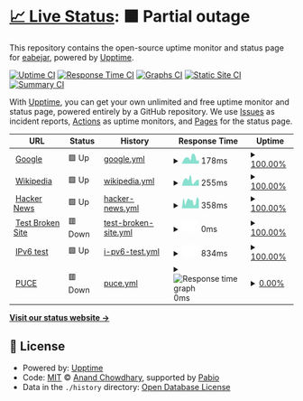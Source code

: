 # [📈 Live Status](https://demo.upptime.js.org): <!--live status--> **🟧 Partial outage**

This repository contains the open-source uptime monitor and status page for [eabejar](https://demo.upptime.js.org), powered by [Upptime](https://github.com/upptime/upptime).

[![Uptime CI](https://github.com/eabejar/eabejar/workflows/Uptime%20CI/badge.svg)](https://github.com/eabejar/eabejar/actions?query=workflow%3A%22Uptime+CI%22)
[![Response Time CI](https://github.com/eabejar/eabejar/workflows/Response%20Time%20CI/badge.svg)](https://github.com/eabejar/eabejar/actions?query=workflow%3A%22Response+Time+CI%22)
[![Graphs CI](https://github.com/eabejar/eabejar/workflows/Graphs%20CI/badge.svg)](https://github.com/eabejar/eabejar/actions?query=workflow%3A%22Graphs+CI%22)
[![Static Site CI](https://github.com/eabejar/eabejar/workflows/Static%20Site%20CI/badge.svg)](https://github.com/eabejar/eabejar/actions?query=workflow%3A%22Static+Site+CI%22)
[![Summary CI](https://github.com/eabejar/eabejar/workflows/Summary%20CI/badge.svg)](https://github.com/eabejar/eabejar/actions?query=workflow%3A%22Summary+CI%22)

With [Upptime](https://upptime.js.org), you can get your own unlimited and free uptime monitor and status page, powered entirely by a GitHub repository. We use [Issues](https://github.com/eabejar/eabejar/issues) as incident reports, [Actions](https://github.com/eabejar/eabejar/actions) as uptime monitors, and [Pages](https://demo.upptime.js.org) for the status page.

<!--start: status pages-->
<!-- This summary is generated by Upptime (https://github.com/upptime/upptime) -->
<!-- Do not edit this manually, your changes will be overwritten -->
<!-- prettier-ignore -->
| URL | Status | History | Response Time | Uptime |
| --- | ------ | ------- | ------------- | ------ |
| <img alt="" src="https://icons.duckduckgo.com/ip3/www.google.com.ico" height="13"> [Google](https://www.google.com) | 🟩 Up | [google.yml](https://github.com/eabejar/adsi/commits/HEAD/history/google.yml) | <details><summary><img alt="Response time graph" src="./graphs/google/response-time-week.png" height="20"> 178ms</summary><br><a href="https://demo.upptime.js.org/history/google"><img alt="Response time 112" src="https://img.shields.io/endpoint?url=https%3A%2F%2Fraw.githubusercontent.com%2Feabejar%2Fadsi%2FHEAD%2Fapi%2Fgoogle%2Fresponse-time.json"></a><br><a href="https://demo.upptime.js.org/history/google"><img alt="24-hour response time 81" src="https://img.shields.io/endpoint?url=https%3A%2F%2Fraw.githubusercontent.com%2Feabejar%2Fadsi%2FHEAD%2Fapi%2Fgoogle%2Fresponse-time-day.json"></a><br><a href="https://demo.upptime.js.org/history/google"><img alt="7-day response time 178" src="https://img.shields.io/endpoint?url=https%3A%2F%2Fraw.githubusercontent.com%2Feabejar%2Fadsi%2FHEAD%2Fapi%2Fgoogle%2Fresponse-time-week.json"></a><br><a href="https://demo.upptime.js.org/history/google"><img alt="30-day response time 125" src="https://img.shields.io/endpoint?url=https%3A%2F%2Fraw.githubusercontent.com%2Feabejar%2Fadsi%2FHEAD%2Fapi%2Fgoogle%2Fresponse-time-month.json"></a><br><a href="https://demo.upptime.js.org/history/google"><img alt="1-year response time 112" src="https://img.shields.io/endpoint?url=https%3A%2F%2Fraw.githubusercontent.com%2Feabejar%2Fadsi%2FHEAD%2Fapi%2Fgoogle%2Fresponse-time-year.json"></a></details> | <details><summary><a href="https://demo.upptime.js.org/history/google">100.00%</a></summary><a href="https://demo.upptime.js.org/history/google"><img alt="All-time uptime 100.00%" src="https://img.shields.io/endpoint?url=https%3A%2F%2Fraw.githubusercontent.com%2Feabejar%2Fadsi%2FHEAD%2Fapi%2Fgoogle%2Fuptime.json"></a><br><a href="https://demo.upptime.js.org/history/google"><img alt="24-hour uptime 100.00%" src="https://img.shields.io/endpoint?url=https%3A%2F%2Fraw.githubusercontent.com%2Feabejar%2Fadsi%2FHEAD%2Fapi%2Fgoogle%2Fuptime-day.json"></a><br><a href="https://demo.upptime.js.org/history/google"><img alt="7-day uptime 100.00%" src="https://img.shields.io/endpoint?url=https%3A%2F%2Fraw.githubusercontent.com%2Feabejar%2Fadsi%2FHEAD%2Fapi%2Fgoogle%2Fuptime-week.json"></a><br><a href="https://demo.upptime.js.org/history/google"><img alt="30-day uptime 100.00%" src="https://img.shields.io/endpoint?url=https%3A%2F%2Fraw.githubusercontent.com%2Feabejar%2Fadsi%2FHEAD%2Fapi%2Fgoogle%2Fuptime-month.json"></a><br><a href="https://demo.upptime.js.org/history/google"><img alt="1-year uptime 100.00%" src="https://img.shields.io/endpoint?url=https%3A%2F%2Fraw.githubusercontent.com%2Feabejar%2Fadsi%2FHEAD%2Fapi%2Fgoogle%2Fuptime-year.json"></a></details>
| <img alt="" src="https://icons.duckduckgo.com/ip3/en.wikipedia.org.ico" height="13"> [Wikipedia](https://en.wikipedia.org) | 🟩 Up | [wikipedia.yml](https://github.com/eabejar/adsi/commits/HEAD/history/wikipedia.yml) | <details><summary><img alt="Response time graph" src="./graphs/wikipedia/response-time-week.png" height="20"> 255ms</summary><br><a href="https://demo.upptime.js.org/history/wikipedia"><img alt="Response time 243" src="https://img.shields.io/endpoint?url=https%3A%2F%2Fraw.githubusercontent.com%2Feabejar%2Fadsi%2FHEAD%2Fapi%2Fwikipedia%2Fresponse-time.json"></a><br><a href="https://demo.upptime.js.org/history/wikipedia"><img alt="24-hour response time 103" src="https://img.shields.io/endpoint?url=https%3A%2F%2Fraw.githubusercontent.com%2Feabejar%2Fadsi%2FHEAD%2Fapi%2Fwikipedia%2Fresponse-time-day.json"></a><br><a href="https://demo.upptime.js.org/history/wikipedia"><img alt="7-day response time 255" src="https://img.shields.io/endpoint?url=https%3A%2F%2Fraw.githubusercontent.com%2Feabejar%2Fadsi%2FHEAD%2Fapi%2Fwikipedia%2Fresponse-time-week.json"></a><br><a href="https://demo.upptime.js.org/history/wikipedia"><img alt="30-day response time 241" src="https://img.shields.io/endpoint?url=https%3A%2F%2Fraw.githubusercontent.com%2Feabejar%2Fadsi%2FHEAD%2Fapi%2Fwikipedia%2Fresponse-time-month.json"></a><br><a href="https://demo.upptime.js.org/history/wikipedia"><img alt="1-year response time 243" src="https://img.shields.io/endpoint?url=https%3A%2F%2Fraw.githubusercontent.com%2Feabejar%2Fadsi%2FHEAD%2Fapi%2Fwikipedia%2Fresponse-time-year.json"></a></details> | <details><summary><a href="https://demo.upptime.js.org/history/wikipedia">100.00%</a></summary><a href="https://demo.upptime.js.org/history/wikipedia"><img alt="All-time uptime 100.00%" src="https://img.shields.io/endpoint?url=https%3A%2F%2Fraw.githubusercontent.com%2Feabejar%2Fadsi%2FHEAD%2Fapi%2Fwikipedia%2Fuptime.json"></a><br><a href="https://demo.upptime.js.org/history/wikipedia"><img alt="24-hour uptime 100.00%" src="https://img.shields.io/endpoint?url=https%3A%2F%2Fraw.githubusercontent.com%2Feabejar%2Fadsi%2FHEAD%2Fapi%2Fwikipedia%2Fuptime-day.json"></a><br><a href="https://demo.upptime.js.org/history/wikipedia"><img alt="7-day uptime 100.00%" src="https://img.shields.io/endpoint?url=https%3A%2F%2Fraw.githubusercontent.com%2Feabejar%2Fadsi%2FHEAD%2Fapi%2Fwikipedia%2Fuptime-week.json"></a><br><a href="https://demo.upptime.js.org/history/wikipedia"><img alt="30-day uptime 100.00%" src="https://img.shields.io/endpoint?url=https%3A%2F%2Fraw.githubusercontent.com%2Feabejar%2Fadsi%2FHEAD%2Fapi%2Fwikipedia%2Fuptime-month.json"></a><br><a href="https://demo.upptime.js.org/history/wikipedia"><img alt="1-year uptime 100.00%" src="https://img.shields.io/endpoint?url=https%3A%2F%2Fraw.githubusercontent.com%2Feabejar%2Fadsi%2FHEAD%2Fapi%2Fwikipedia%2Fuptime-year.json"></a></details>
| <img alt="" src="https://icons.duckduckgo.com/ip3/news.ycombinator.com.ico" height="13"> [Hacker News](https://news.ycombinator.com) | 🟩 Up | [hacker-news.yml](https://github.com/eabejar/adsi/commits/HEAD/history/hacker-news.yml) | <details><summary><img alt="Response time graph" src="./graphs/hacker-news/response-time-week.png" height="20"> 358ms</summary><br><a href="https://demo.upptime.js.org/history/hacker-news"><img alt="Response time 315" src="https://img.shields.io/endpoint?url=https%3A%2F%2Fraw.githubusercontent.com%2Feabejar%2Fadsi%2FHEAD%2Fapi%2Fhacker-news%2Fresponse-time.json"></a><br><a href="https://demo.upptime.js.org/history/hacker-news"><img alt="24-hour response time 411" src="https://img.shields.io/endpoint?url=https%3A%2F%2Fraw.githubusercontent.com%2Feabejar%2Fadsi%2FHEAD%2Fapi%2Fhacker-news%2Fresponse-time-day.json"></a><br><a href="https://demo.upptime.js.org/history/hacker-news"><img alt="7-day response time 358" src="https://img.shields.io/endpoint?url=https%3A%2F%2Fraw.githubusercontent.com%2Feabejar%2Fadsi%2FHEAD%2Fapi%2Fhacker-news%2Fresponse-time-week.json"></a><br><a href="https://demo.upptime.js.org/history/hacker-news"><img alt="30-day response time 329" src="https://img.shields.io/endpoint?url=https%3A%2F%2Fraw.githubusercontent.com%2Feabejar%2Fadsi%2FHEAD%2Fapi%2Fhacker-news%2Fresponse-time-month.json"></a><br><a href="https://demo.upptime.js.org/history/hacker-news"><img alt="1-year response time 315" src="https://img.shields.io/endpoint?url=https%3A%2F%2Fraw.githubusercontent.com%2Feabejar%2Fadsi%2FHEAD%2Fapi%2Fhacker-news%2Fresponse-time-year.json"></a></details> | <details><summary><a href="https://demo.upptime.js.org/history/hacker-news">100.00%</a></summary><a href="https://demo.upptime.js.org/history/hacker-news"><img alt="All-time uptime 100.00%" src="https://img.shields.io/endpoint?url=https%3A%2F%2Fraw.githubusercontent.com%2Feabejar%2Fadsi%2FHEAD%2Fapi%2Fhacker-news%2Fuptime.json"></a><br><a href="https://demo.upptime.js.org/history/hacker-news"><img alt="24-hour uptime 100.00%" src="https://img.shields.io/endpoint?url=https%3A%2F%2Fraw.githubusercontent.com%2Feabejar%2Fadsi%2FHEAD%2Fapi%2Fhacker-news%2Fuptime-day.json"></a><br><a href="https://demo.upptime.js.org/history/hacker-news"><img alt="7-day uptime 100.00%" src="https://img.shields.io/endpoint?url=https%3A%2F%2Fraw.githubusercontent.com%2Feabejar%2Fadsi%2FHEAD%2Fapi%2Fhacker-news%2Fuptime-week.json"></a><br><a href="https://demo.upptime.js.org/history/hacker-news"><img alt="30-day uptime 100.00%" src="https://img.shields.io/endpoint?url=https%3A%2F%2Fraw.githubusercontent.com%2Feabejar%2Fadsi%2FHEAD%2Fapi%2Fhacker-news%2Fuptime-month.json"></a><br><a href="https://demo.upptime.js.org/history/hacker-news"><img alt="1-year uptime 100.00%" src="https://img.shields.io/endpoint?url=https%3A%2F%2Fraw.githubusercontent.com%2Feabejar%2Fadsi%2FHEAD%2Fapi%2Fhacker-news%2Fuptime-year.json"></a></details>
| <img alt="" src="https://icons.duckduckgo.com/ip3/thissitedoesnotexist.koj.co.ico" height="13"> [Test Broken Site](https://thissitedoesnotexist.koj.co) | 🟥 Down | [test-broken-site.yml](https://github.com/eabejar/adsi/commits/HEAD/history/test-broken-site.yml) | <details><summary><img alt="Response time graph" src="./graphs/test-broken-site/response-time-week.png" height="20"> 0ms</summary><br><a href="https://demo.upptime.js.org/history/test-broken-site"><img alt="Response time 0" src="https://img.shields.io/endpoint?url=https%3A%2F%2Fraw.githubusercontent.com%2Feabejar%2Fadsi%2FHEAD%2Fapi%2Ftest-broken-site%2Fresponse-time.json"></a><br><a href="https://demo.upptime.js.org/history/test-broken-site"><img alt="24-hour response time 0" src="https://img.shields.io/endpoint?url=https%3A%2F%2Fraw.githubusercontent.com%2Feabejar%2Fadsi%2FHEAD%2Fapi%2Ftest-broken-site%2Fresponse-time-day.json"></a><br><a href="https://demo.upptime.js.org/history/test-broken-site"><img alt="7-day response time 0" src="https://img.shields.io/endpoint?url=https%3A%2F%2Fraw.githubusercontent.com%2Feabejar%2Fadsi%2FHEAD%2Fapi%2Ftest-broken-site%2Fresponse-time-week.json"></a><br><a href="https://demo.upptime.js.org/history/test-broken-site"><img alt="30-day response time 0" src="https://img.shields.io/endpoint?url=https%3A%2F%2Fraw.githubusercontent.com%2Feabejar%2Fadsi%2FHEAD%2Fapi%2Ftest-broken-site%2Fresponse-time-month.json"></a><br><a href="https://demo.upptime.js.org/history/test-broken-site"><img alt="1-year response time 0" src="https://img.shields.io/endpoint?url=https%3A%2F%2Fraw.githubusercontent.com%2Feabejar%2Fadsi%2FHEAD%2Fapi%2Ftest-broken-site%2Fresponse-time-year.json"></a></details> | <details><summary><a href="https://demo.upptime.js.org/history/test-broken-site">100.00%</a></summary><a href="https://demo.upptime.js.org/history/test-broken-site"><img alt="All-time uptime 100.00%" src="https://img.shields.io/endpoint?url=https%3A%2F%2Fraw.githubusercontent.com%2Feabejar%2Fadsi%2FHEAD%2Fapi%2Ftest-broken-site%2Fuptime.json"></a><br><a href="https://demo.upptime.js.org/history/test-broken-site"><img alt="24-hour uptime 100.00%" src="https://img.shields.io/endpoint?url=https%3A%2F%2Fraw.githubusercontent.com%2Feabejar%2Fadsi%2FHEAD%2Fapi%2Ftest-broken-site%2Fuptime-day.json"></a><br><a href="https://demo.upptime.js.org/history/test-broken-site"><img alt="7-day uptime 100.00%" src="https://img.shields.io/endpoint?url=https%3A%2F%2Fraw.githubusercontent.com%2Feabejar%2Fadsi%2FHEAD%2Fapi%2Ftest-broken-site%2Fuptime-week.json"></a><br><a href="https://demo.upptime.js.org/history/test-broken-site"><img alt="30-day uptime 100.00%" src="https://img.shields.io/endpoint?url=https%3A%2F%2Fraw.githubusercontent.com%2Feabejar%2Fadsi%2FHEAD%2Fapi%2Ftest-broken-site%2Fuptime-month.json"></a><br><a href="https://demo.upptime.js.org/history/test-broken-site"><img alt="1-year uptime 100.00%" src="https://img.shields.io/endpoint?url=https%3A%2F%2Fraw.githubusercontent.com%2Feabejar%2Fadsi%2FHEAD%2Fapi%2Ftest-broken-site%2Fuptime-year.json"></a></details>
| <img alt="" src="https://icons.duckduckgo.com/ip3/null.ico" height="13"> [IPv6 test](forwardemail.net) | 🟩 Up | [i-pv6-test.yml](https://github.com/eabejar/adsi/commits/HEAD/history/i-pv6-test.yml) | <details><summary><img alt="Response time graph" src="./graphs/i-pv6-test/response-time-week.png" height="20"> 834ms</summary><br><a href="https://demo.upptime.js.org/history/i-pv6-test"><img alt="Response time 763" src="https://img.shields.io/endpoint?url=https%3A%2F%2Fraw.githubusercontent.com%2Feabejar%2Fadsi%2FHEAD%2Fapi%2Fi-pv6-test%2Fresponse-time.json"></a><br><a href="https://demo.upptime.js.org/history/i-pv6-test"><img alt="24-hour response time 953" src="https://img.shields.io/endpoint?url=https%3A%2F%2Fraw.githubusercontent.com%2Feabejar%2Fadsi%2FHEAD%2Fapi%2Fi-pv6-test%2Fresponse-time-day.json"></a><br><a href="https://demo.upptime.js.org/history/i-pv6-test"><img alt="7-day response time 834" src="https://img.shields.io/endpoint?url=https%3A%2F%2Fraw.githubusercontent.com%2Feabejar%2Fadsi%2FHEAD%2Fapi%2Fi-pv6-test%2Fresponse-time-week.json"></a><br><a href="https://demo.upptime.js.org/history/i-pv6-test"><img alt="30-day response time 734" src="https://img.shields.io/endpoint?url=https%3A%2F%2Fraw.githubusercontent.com%2Feabejar%2Fadsi%2FHEAD%2Fapi%2Fi-pv6-test%2Fresponse-time-month.json"></a><br><a href="https://demo.upptime.js.org/history/i-pv6-test"><img alt="1-year response time 763" src="https://img.shields.io/endpoint?url=https%3A%2F%2Fraw.githubusercontent.com%2Feabejar%2Fadsi%2FHEAD%2Fapi%2Fi-pv6-test%2Fresponse-time-year.json"></a></details> | <details><summary><a href="https://demo.upptime.js.org/history/i-pv6-test">100.00%</a></summary><a href="https://demo.upptime.js.org/history/i-pv6-test"><img alt="All-time uptime 99.97%" src="https://img.shields.io/endpoint?url=https%3A%2F%2Fraw.githubusercontent.com%2Feabejar%2Fadsi%2FHEAD%2Fapi%2Fi-pv6-test%2Fuptime.json"></a><br><a href="https://demo.upptime.js.org/history/i-pv6-test"><img alt="24-hour uptime 100.00%" src="https://img.shields.io/endpoint?url=https%3A%2F%2Fraw.githubusercontent.com%2Feabejar%2Fadsi%2FHEAD%2Fapi%2Fi-pv6-test%2Fuptime-day.json"></a><br><a href="https://demo.upptime.js.org/history/i-pv6-test"><img alt="7-day uptime 100.00%" src="https://img.shields.io/endpoint?url=https%3A%2F%2Fraw.githubusercontent.com%2Feabejar%2Fadsi%2FHEAD%2Fapi%2Fi-pv6-test%2Fuptime-week.json"></a><br><a href="https://demo.upptime.js.org/history/i-pv6-test"><img alt="30-day uptime 99.92%" src="https://img.shields.io/endpoint?url=https%3A%2F%2Fraw.githubusercontent.com%2Feabejar%2Fadsi%2FHEAD%2Fapi%2Fi-pv6-test%2Fuptime-month.json"></a><br><a href="https://demo.upptime.js.org/history/i-pv6-test"><img alt="1-year uptime 99.97%" src="https://img.shields.io/endpoint?url=https%3A%2F%2Fraw.githubusercontent.com%2Feabejar%2Fadsi%2FHEAD%2Fapi%2Fi-pv6-test%2Fuptime-year.json"></a></details>
| <img alt="" src="https://icons.duckduckgo.com/ip3/www.puce.edu.ec.ico" height="13"> [PUCE](https://www.puce.edu.ec/) | 🟥 Down | [puce.yml](https://github.com/eabejar/adsi/commits/HEAD/history/puce.yml) | <details><summary><img alt="Response time graph" src="./graphs/puce/response-time-week.png" height="20"> 0ms</summary><br><a href="https://demo.upptime.js.org/history/puce"><img alt="Response time 0" src="https://img.shields.io/endpoint?url=https%3A%2F%2Fraw.githubusercontent.com%2Feabejar%2Fadsi%2FHEAD%2Fapi%2Fpuce%2Fresponse-time.json"></a><br><a href="https://demo.upptime.js.org/history/puce"><img alt="24-hour response time 0" src="https://img.shields.io/endpoint?url=https%3A%2F%2Fraw.githubusercontent.com%2Feabejar%2Fadsi%2FHEAD%2Fapi%2Fpuce%2Fresponse-time-day.json"></a><br><a href="https://demo.upptime.js.org/history/puce"><img alt="7-day response time 0" src="https://img.shields.io/endpoint?url=https%3A%2F%2Fraw.githubusercontent.com%2Feabejar%2Fadsi%2FHEAD%2Fapi%2Fpuce%2Fresponse-time-week.json"></a><br><a href="https://demo.upptime.js.org/history/puce"><img alt="30-day response time 0" src="https://img.shields.io/endpoint?url=https%3A%2F%2Fraw.githubusercontent.com%2Feabejar%2Fadsi%2FHEAD%2Fapi%2Fpuce%2Fresponse-time-month.json"></a><br><a href="https://demo.upptime.js.org/history/puce"><img alt="1-year response time 0" src="https://img.shields.io/endpoint?url=https%3A%2F%2Fraw.githubusercontent.com%2Feabejar%2Fadsi%2FHEAD%2Fapi%2Fpuce%2Fresponse-time-year.json"></a></details> | <details><summary><a href="https://demo.upptime.js.org/history/puce">0.00%</a></summary><a href="https://demo.upptime.js.org/history/puce"><img alt="All-time uptime 0.00%" src="https://img.shields.io/endpoint?url=https%3A%2F%2Fraw.githubusercontent.com%2Feabejar%2Fadsi%2FHEAD%2Fapi%2Fpuce%2Fuptime.json"></a><br><a href="https://demo.upptime.js.org/history/puce"><img alt="24-hour uptime 0.00%" src="https://img.shields.io/endpoint?url=https%3A%2F%2Fraw.githubusercontent.com%2Feabejar%2Fadsi%2FHEAD%2Fapi%2Fpuce%2Fuptime-day.json"></a><br><a href="https://demo.upptime.js.org/history/puce"><img alt="7-day uptime 0.00%" src="https://img.shields.io/endpoint?url=https%3A%2F%2Fraw.githubusercontent.com%2Feabejar%2Fadsi%2FHEAD%2Fapi%2Fpuce%2Fuptime-week.json"></a><br><a href="https://demo.upptime.js.org/history/puce"><img alt="30-day uptime 0.00%" src="https://img.shields.io/endpoint?url=https%3A%2F%2Fraw.githubusercontent.com%2Feabejar%2Fadsi%2FHEAD%2Fapi%2Fpuce%2Fuptime-month.json"></a><br><a href="https://demo.upptime.js.org/history/puce"><img alt="1-year uptime 0.00%" src="https://img.shields.io/endpoint?url=https%3A%2F%2Fraw.githubusercontent.com%2Feabejar%2Fadsi%2FHEAD%2Fapi%2Fpuce%2Fuptime-year.json"></a></details>

<!--end: status pages-->

[**Visit our status website →**](https://demo.upptime.js.org)

## 📄 License

- Powered by: [Upptime](https://github.com/upptime/upptime)
- Code: [MIT](./LICENSE) © [Anand Chowdhary](https://anandchowdhary.com), supported by [Pabio](https://pabio.com)
- Data in the `./history` directory: [Open Database License](https://opendatacommons.org/licenses/odbl/1-0/)
